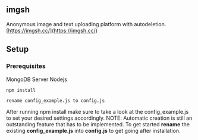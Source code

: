 ## imgsh

Anonymous image and text uploading platform with autodeletion.
[https://imgsh.cc/](https://imgsh.cc/)

## Setup

### Prerequisites
MongoDB Server
Nodejs

```
npm install
```
```
rename config_example.js to config.js
```


After running npm install make sure to take a look at the config_example.js to set your desired settings accordingly.
NOTE: Automatic creation is still an outstanding feature that has to be implemented. To get started __rename__ the existing __config_example.js__ into __config.js__ to get going after installation.
